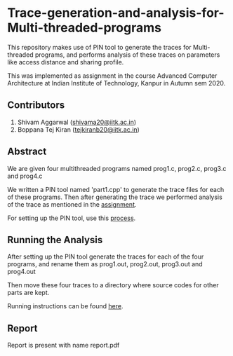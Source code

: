 # Trace-generation-and-analysis-for-Multi-threaded-programs
This repository makes use of PIN tool to generate the traces for Multi-threaded programs, and performs analysis of these traces on parameters like access distance and sharing profile.

This was implemented as assignment in the course Advanced Computer Architecture at Indian Institute of Technology, Kanpur in Autumn sem 2020.

## Contributors
1. Shivam Aggarwal (shivama20@iitk.ac.in)
2. Boppana Tej Kiran (tejkiranb20@iitk.ac.in)
   
## Abstract
We are given four multithreaded programs named prog1.c, prog2.c, prog3.c and prog4.c

 We written a PIN tool named 'part1.cpp' to generate the trace files for each of these programs. Then after generating the trace we performed analysis of the trace as mentioned in the [assignment](https://drive.google.com/file/d/1JGCHmTHJ76iQ130YRTRxn0jaa_K-z8vj/view?usp=sharing).

 For setting up the PIN tool, use this [process](https://drive.google.com/file/d/13NYshmxFKvMJJSFOJMi-Z8JbgTS8RVYV/view?usp=sharing).

 ## Running the Analysis
 After setting up the PIN tool generate the traces for each of the four programs, and rename them as prog1.out, prog2.out, prog3.out and prog4.out

 Then move these four traces to a directory where source codes for other parts are kept.

Running instructions can be found [here](https://drive.google.com/file/d/1SIRY4PDaIty9FpElvRkkuUxZ1vRY0SaM/view?usp=sharing).

## Report

Report is present with name report.pdf